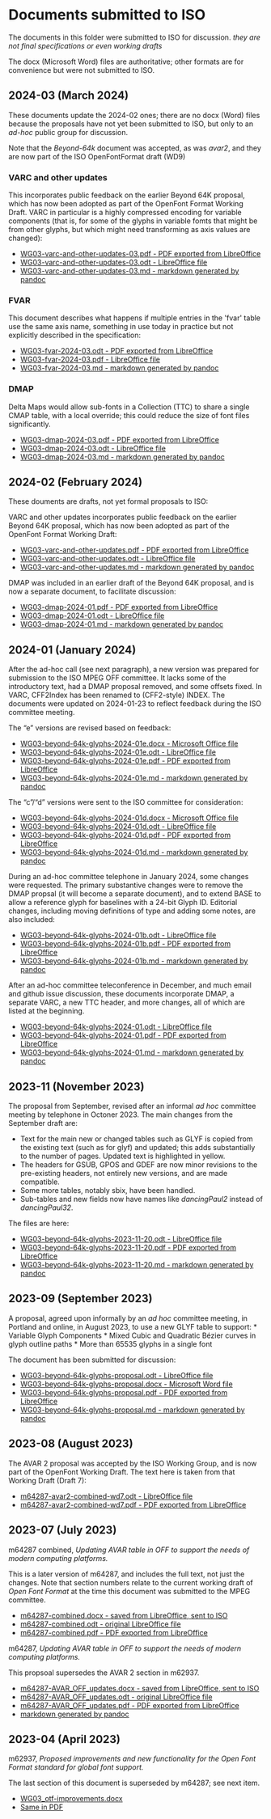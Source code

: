 # Documents submitted to ISO

The documents in this folder were submitted to ISO for discussion.
*they are not final specifications or even working drafts*

The docx (Microsoft Word) files are authoritative;
other formats are for convenience but were not submitted to ISO.

## 2024-03 (March 2024)

These documents update the 2024-02 ones; there are no docx (Word) files because
the proposals have not yet been submitted to ISO, but only to an _ad-hoc_ public
group for discussion.

Note that the _Beyond-64k_ document was accepted, as was _avar2_, and they are
now part of the ISO OpenFontFormat draft (WD9)

### VARC and other updates

This incorporates public feedback on the earlier Beyond 64K proposal, which has now been adopted as part of the
OpenFont Format Working Draft. VARC in particular is a highly compressed encoding for variable components (that is,
for some of the glyphs in variable fomts that might be from other glyphs,
but which might need transforming as axis values are changed):

   * [WG03-varc-and-other-updates-03.pdf - PDF exported from LibreOffice](WG03-varc-and-other-updates-03.pdf)
   * [WG03-varc-and-other-updates-03.odt - LibreOffice file](WG03-varc-and-other-updates-03.odt)
   * [WG03-varc-and-other-updates-03.md - markdown generated by pandoc](WG03-varc-and-other-updates-03.md)

### FVAR

This document describes what happens if multiple entries in the 'fvar' table use the same axis name,
something in use today in practice but not explicitly described in the specification:

   * [WG03-fvar-2024-03.odt - PDF exported from LibreOffice](WG03-fvar-2024-03.odt)
   * [WG03-fvar-2024-03.pdf - LibreOffice file](WG03-fvar-2024-03.pdf)
   * [WG03-fvar-2024-03.md - markdown generated by pandoc](WG03-fvar-2024-03.md)


### DMAP

Delta Maps would allow sub-fonts in a Collection (TTC) to share a single CMAP table, with a local override;
this could reduce the size of font files significantly.

   * [WG03-dmap-2024-03.pdf - PDF exported from LibreOffice](WG03-dmap-2024-03.pdf)
   * [WG03-dmap-2024-03.odt - LibreOffice file](WG03-dmap-2024-03.odt)
   * [WG03-dmap-2024-03.md - markdown generated by pandoc](WG03-dmap-2024-03.md)


## 2024-02 (February 2024)

These douments are drafts, not yet formal proposals to ISO:

VARC and other updates incorporates public feedback on the earlier Beyond 64K proposal, which has now been adopted as part of the
OpenFont Format Working Draft:
   * [WG03-varc-and-other-updates.pdf - PDF exported from LibreOffice](WG03-varc-and-other-updates.pdf)
   * [WG03-varc-and-other-updates.odt - LibreOffice file](WG03-varc-and-other-updates.odt)
   * [WG03-varc-and-other-updates.md - markdown generated by pandoc](WG03-varc-and-other-updates.md)

DMAP was included in an earlier draft of the Beyond 64K proposal, and is now a separate document, to facilitate discussion:
   * [WG03-dmap-2024-01.pdf - PDF exported from LibreOffice](WG03-dmap-2024-01.pdf)
   * [WG03-dmap-2024-01.odt - LibreOffice file](WG03-dmap-2024-01.odt)
   * [WG03-dmap-2024-01.md - markdown generated by pandoc](WG03-dmap-2024-01.md)

## 2024-01 (January 2024)

After the ad-hoc call (see next paragraph), a new version was prepared
for submission to the ISO MPEG OFF committee.
It lacks some of the introductory text, had a DMAP proposal removed, and some offsets fixed.
In VARC, CFF2Index has been renamed to (CFF2-style) INDEX.
The documents were updated on 2024-01-23 to reflect feedback during the ISO committee meeting.

The “e” versions are revised based on feedback:
   * [WG03-beyond-64k-glyphs-2024-01e.docx - Microsoft Office file](WG03-beyond-64k-glyphs-2024-01e.docx)
   * [WG03-beyond-64k-glyphs-2024-01e.odt - LibreOffice file](WG03-beyond-64k-glyphs-2024-01e.odt)
   * [WG03-beyond-64k-glyphs-2024-01e.pdf - PDF exported from LibreOffice](WG03-beyond-64k-glyphs-2024-01e.pdf)
   * [WG03-beyond-64k-glyphs-2024-01e.md - markdown generated by pandoc](WG03-beyond-64k-glyphs-2024-01e.md)

The “c”/“d” versions were sent to the ISO committee for consideration:
   * [WG03-beyond-64k-glyphs-2024-01d.docx - Microsoft Office file](WG03-beyond-64k-glyphs-2024-01d.docx)
   * [WG03-beyond-64k-glyphs-2024-01d.odt - LibreOffice file](WG03-beyond-64k-glyphs-2024-01d.odt)
   * [WG03-beyond-64k-glyphs-2024-01d.pdf - PDF exported from LibreOffice](WG03-beyond-64k-glyphs-2024-01d.pdf)
   * [WG03-beyond-64k-glyphs-2024-01d.md - markdown generated by pandoc](WG03-beyond-64k-glyphs-2024-01d.md)

During an ad-hoc committee telephone in January 2024, some changes were
requested. The primary substantive changes were to remove the DMAP propsal
(it will become a separate document), and to extend BASE to allow a reference
glyph for baselines with a 24-bit Glyph ID. Editorial changes, including moving
definitions of type and adding some notes, are also included:
   * [WG03-beyond-64k-glyphs-2024-01b.odt - LibreOffice file](WG03-beyond-64k-glyphs-2024-01b.odt)
   * [WG03-beyond-64k-glyphs-2024-01b.pdf - PDF exported from LibreOffice](WG03-beyond-64k-glyphs-2024-01b.pdf)
   * [WG03-beyond-64k-glyphs-2024-01b.md - markdown generated by pandoc](WG03-beyond-64k-glyphs-2024-01b.md)


After an ad-hoc committee teleconference in December, and much email and github
issue discussion, these documents incorporate DMAP, a separate VARC,
a  new TTC header, and more changes, all of which are listed at the beginning.

   * [WG03-beyond-64k-glyphs-2024-01.odt - LibreOffice file](WG03-beyond-64k-glyphs-2024-01.odt)
   * [WG03-beyond-64k-glyphs-2024-01.pdf - PDF exported from LibreOffice](WG03-beyond-64k-glyphs-2024-01.pdf)
   * [WG03-beyond-64k-glyphs-2024-01.md - markdown generated by pandoc](WG03-beyond-64k-glyphs-2024-01.md)


## 2023-11 (November 2023)

The proposal from September, revised after an informal _ad hoc_ committee meeting by telephone in Octoner 2023.
The main changes from the September draft are:
   * Text for the main new or changed tables such as GLYF is copied from the existing text (such as for glyf) and updated; this adds substantially to the number of pages. Updated text is highlighted in yellow.
   * The headers for GSUB, GPOS and GDEF are now minor revisions to the pre-existing headers, not entirely new versions, and are made compatible.
   * Some more tables, notably sbix, have been handled.
   * Sub-tables and new fields now have names like _dancingPaul2_ instead of _dancingPaul32_.

The files are here:
   * [WG03-beyond-64k-glyphs-2023-11-20.odt - LibreOffice file](WG03-beyond-64k-glyphs-2023-11-20.odt)
   * [WG03-beyond-64k-glyphs-2023-11-20.pdf - PDF exported from LibreOffice](WG03-beyond-64k-glyphs-2023-11-20.pdf)
   * [WG03-beyond-64k-glyphs-2023-11-20.md - markdown generated by pandoc](WG03-beyond-64k-glyphs-2023-11-20.md)


## 2023-09 (September 2023)

A proposal,
agreed upon informally by an _ad hoc_ committee meeting,
in Portland and online,
in August 2023, to use a new GLYF table to support:
    * Variable Glyph Components
    * Mixed Cubic and Quadratic Bézier curves in glyph outline paths
    * More than 65535 glyphs in a single font

The document has been submitted for discussion:

   * [WG03-beyond-64k-glyphs-proposal.odt - LibreOffice file](WG03-beyond-64k-glyphs-proposal.odt)
   * [WG03-beyond-64k-glyphs-proposal.docx - Microsoft Word file](WG03-beyond-64k-glyphs-proposal.docx)
   * [WG03-beyond-64k-glyphs-proposal.pdf - PDF exported from LibreOffice](WG03-beyond-64k-glyphs-proposal.pdf)
   * [WG03-beyond-64k-glyphs-proposal.md - markdown generated by pandoc](WG03-beyond-64k-glyphs-proposal.md)




## 2023-08 (August 2023)

The AVAR 2 proposal was accepted by the ISO Working Group, and is now part of
the OpenFont Working Draft. The text here is taken from that Working Draft
(Draft 7):

   * [m64287-avar2-combined-wd7.odt - LibreOffice file](m64287-avar2-combined-wd7.odt)
   * [m64287-avar2-combined-wd7.pdf - PDF exported from LibreOffice](m64287-avar2-combined-wd7.pdf)

## 2023-07 (July 2023)

m64287 combined, _Updating AVAR table in OFF to support the needs of modern computing platforms._

This is a later version of m64287, and includes the full text, not just the changes. Note that section
numbers relate to the current working draft of _Open Font Format_ at the time this document was
submitted to the MPEG committee.

   * [m64287-combined.docx - saved from LibreOffice, sent to ISO](m64287-combined.docx)
   * [m64287-combined.odt - original LibreOffice file](m64287-combined.odt)
   * [m64287-combined.pdf - PDF exported from LibreOffice](m64287-combined.pdf)


m64287, _Updating AVAR table in OFF to support the needs of modern computing platforms._

This propsoal supersedes the AVAR 2 section in m62937.

   * [m64287-AVAR_OFF_updates.docx - saved from LibreOffice, sent to ISO](m64287-AVAR_OFF_updates.docx)
   * [m64287-AVAR_OFF_updates.odt - original LibreOffice file](m64287-AVAR_OFF_updates.odt)
   * [m64287-AVAR_OFF_updates.pdf - PDF exported from LibreOffice](m64287-AVAR_OFF_updates.pdf)
   * [markdown generated by pandoc](m64287-AVAR_OFF_updates.md)

## 2023-04 (April 2023)

m62937, _Proposed improvements and new functionality for the Open Font Format standard for global font support._

The last section of this document is superseded by m64287; see next item.

   * [WG03_otf-improvements.docx](./WG03_otf-improvements.docx)
   * [Same in PDF](./WG03_otf-improvements.pdf)

